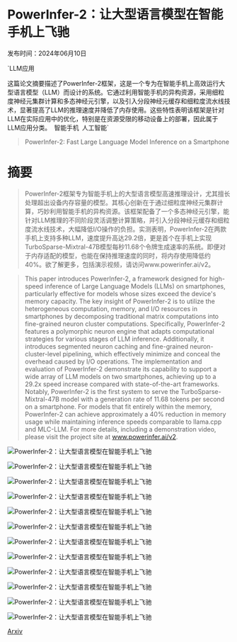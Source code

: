 # PowerInfer-2：让大型语言模型在智能手机上飞驰

发布时间：2024年06月10日

`LLM应用

这篇论文摘要描述了PowerInfer-2框架，这是一个专为在智能手机上高效运行大型语言模型（LLM）而设计的系统。它通过利用智能手机的异构资源，采用细粒度神经元集群计算和多态神经元引擎，以及引入分段神经元缓存和细粒度流水线技术，显著提高了LLM的推理速度并降低了内存使用。这些特性表明该框架是针对LLM在实际应用中的优化，特别是在资源受限的移动设备上的部署，因此属于LLM应用分类。` `智能手机` `人工智能`

> PowerInfer-2: Fast Large Language Model Inference on a Smartphone

# 摘要

> PowerInfer-2框架专为智能手机上的大型语言模型高速推理设计，尤其擅长处理超出设备内存容量的模型。其核心创新在于通过细粒度神经元集群计算，巧妙利用智能手机的异构资源。该框架配备了一个多态神经元引擎，能针对LLM推理的不同阶段灵活调整计算策略，并引入分段神经元缓存和细粒度流水线技术，大幅降低I/O操作的负担。实测表明，PowerInfer-2在两款手机上支持多种LLM，速度提升高达29.2倍，更是首个在手机上实现TurboSparse-Mixtral-47B模型每秒11.68个令牌生成速率的系统。即便对于内存适配的模型，也能在保持推理速度的同时，将内存使用降低约40%。欲了解更多，包括演示视频，请访问www.powerinfer.ai/v2。

> This paper introduces PowerInfer-2, a framework designed for high-speed inference of Large Language Models (LLMs) on smartphones, particularly effective for models whose sizes exceed the device's memory capacity. The key insight of PowerInfer-2 is to utilize the heterogeneous computation, memory, and I/O resources in smartphones by decomposing traditional matrix computations into fine-grained neuron cluster computations. Specifically, PowerInfer-2 features a polymorphic neuron engine that adapts computational strategies for various stages of LLM inference. Additionally, it introduces segmented neuron caching and fine-grained neuron-cluster-level pipelining, which effectively minimize and conceal the overhead caused by I/O operations. The implementation and evaluation of PowerInfer-2 demonstrate its capability to support a wide array of LLM models on two smartphones, achieving up to a 29.2x speed increase compared with state-of-the-art frameworks. Notably, PowerInfer-2 is the first system to serve the TurboSparse-Mixtral-47B model with a generation rate of 11.68 tokens per second on a smartphone. For models that fit entirely within the memory, PowerInfer-2 can achieve approximately a 40% reduction in memory usage while maintaining inference speeds comparable to llama.cpp and MLC-LLM. For more details, including a demonstration video, please visit the project site at www.powerinfer.ai/v2.

![PowerInfer-2：让大型语言模型在智能手机上飞驰](../../../paper_images/2406.06282/x1.png)

![PowerInfer-2：让大型语言模型在智能手机上飞驰](../../../paper_images/2406.06282/x2.png)

![PowerInfer-2：让大型语言模型在智能手机上飞驰](../../../paper_images/2406.06282/x3.png)

![PowerInfer-2：让大型语言模型在智能手机上飞驰](../../../paper_images/2406.06282/x4.png)

![PowerInfer-2：让大型语言模型在智能手机上飞驰](../../../paper_images/2406.06282/x5.png)

![PowerInfer-2：让大型语言模型在智能手机上飞驰](../../../paper_images/2406.06282/x6.png)

![PowerInfer-2：让大型语言模型在智能手机上飞驰](../../../paper_images/2406.06282/x7.png)

![PowerInfer-2：让大型语言模型在智能手机上飞驰](../../../paper_images/2406.06282/x8.png)

![PowerInfer-2：让大型语言模型在智能手机上飞驰](../../../paper_images/2406.06282/x9.png)

![PowerInfer-2：让大型语言模型在智能手机上飞驰](../../../paper_images/2406.06282/x10.png)

![PowerInfer-2：让大型语言模型在智能手机上飞驰](../../../paper_images/2406.06282/x11.png)

![PowerInfer-2：让大型语言模型在智能手机上飞驰](../../../paper_images/2406.06282/x12.png)

[Arxiv](https://arxiv.org/abs/2406.06282)